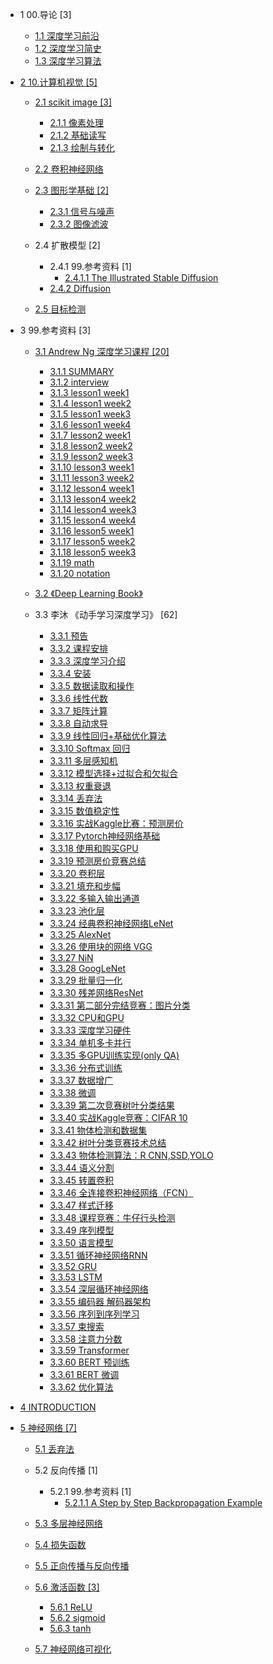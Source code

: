   - 1 00.导论 [3]
    - [1.1 深度学习前沿](/00.导论/深度学习前沿.md)
    - [1.2 深度学习简史](/00.导论/深度学习简史.md)
    - [1.3 深度学习算法](/00.导论/深度学习算法.md)
  - [2 10.计算机视觉 [5]](/10.计算机视觉/README.md)
    - [2.1 scikit image [3]](/10.计算机视觉/scikit-image/README.md)
      - [2.1.1 像素处理](/10.计算机视觉/scikit-image/像素处理.md)
      - [2.1.2 基础读写](/10.计算机视觉/scikit-image/基础读写.md)
      - [2.1.3 绘制与转化](/10.计算机视觉/scikit-image/绘制与转化.md)
    - [2.2 卷积神经网络](/10.计算机视觉/卷积神经网络/README.md)
      
    - [2.3 图形学基础 [2]](/10.计算机视觉/图形学基础/README.md)
      - [2.3.1 信号与噪声](/10.计算机视觉/图形学基础/信号与噪声.md)
      - [2.3.2 图像滤波](/10.计算机视觉/图形学基础/图像滤波.md)
    - 2.4 扩散模型 [2]
      - 2.4.1 99.参考资料 [1]
        - [2.4.1.1 The Illustrated Stable Diffusion](/10.计算机视觉/扩散模型/99.参考资料/2022-The%20Illustrated%20Stable%20Diffusion.md)
      - [2.4.2 Diffusion](/10.计算机视觉/扩散模型/Diffusion/README.md)
        
    - [2.5 目标检测](/10.计算机视觉/目标检测/README.md)
      
  - 3 99.参考资料 [3]
    - [3.1 Andrew Ng 深度学习课程 [20]](/99.参考资料/2019-Andrew%20Ng-深度学习课程/README.md)
      - [3.1.1 SUMMARY](/99.参考资料/2019-Andrew%20Ng-深度学习课程/SUMMARY.md)
      - [3.1.2 interview](/99.参考资料/2019-Andrew%20Ng-深度学习课程/interview.md)
      - [3.1.3 lesson1 week1](/99.参考资料/2019-Andrew%20Ng-深度学习课程/lesson1-week1.md)
      - [3.1.4 lesson1 week2](/99.参考资料/2019-Andrew%20Ng-深度学习课程/lesson1-week2.md)
      - [3.1.5 lesson1 week3](/99.参考资料/2019-Andrew%20Ng-深度学习课程/lesson1-week3.md)
      - [3.1.6 lesson1 week4](/99.参考资料/2019-Andrew%20Ng-深度学习课程/lesson1-week4.md)
      - [3.1.7 lesson2 week1](/99.参考资料/2019-Andrew%20Ng-深度学习课程/lesson2-week1.md)
      - [3.1.8 lesson2 week2](/99.参考资料/2019-Andrew%20Ng-深度学习课程/lesson2-week2.md)
      - [3.1.9 lesson2 week3](/99.参考资料/2019-Andrew%20Ng-深度学习课程/lesson2-week3.md)
      - [3.1.10 lesson3 week1](/99.参考资料/2019-Andrew%20Ng-深度学习课程/lesson3-week1.md)
      - [3.1.11 lesson3 week2](/99.参考资料/2019-Andrew%20Ng-深度学习课程/lesson3-week2.md)
      - [3.1.12 lesson4 week1](/99.参考资料/2019-Andrew%20Ng-深度学习课程/lesson4-week1.md)
      - [3.1.13 lesson4 week2](/99.参考资料/2019-Andrew%20Ng-深度学习课程/lesson4-week2.md)
      - [3.1.14 lesson4 week3](/99.参考资料/2019-Andrew%20Ng-深度学习课程/lesson4-week3.md)
      - [3.1.15 lesson4 week4](/99.参考资料/2019-Andrew%20Ng-深度学习课程/lesson4-week4.md)
      - [3.1.16 lesson5 week1](/99.参考资料/2019-Andrew%20Ng-深度学习课程/lesson5-week1.md)
      - [3.1.17 lesson5 week2](/99.参考资料/2019-Andrew%20Ng-深度学习课程/lesson5-week2.md)
      - [3.1.18 lesson5 week3](/99.参考资料/2019-Andrew%20Ng-深度学习课程/lesson5-week3.md)
      - [3.1.19 math](/99.参考资料/2019-Andrew%20Ng-深度学习课程/math.md)
      - [3.1.20 notation](/99.参考资料/2019-Andrew%20Ng-深度学习课程/notation.md)
    - [3.2 《Deep Learning Book》](/99.参考资料/2019-《Deep%20Learning%20Book》/README.md)
      
    - 3.3 李沐 《动手学习深度学习》 [62]
      - [3.3.1 预告](/99.参考资料/2021-李沐-《动手学习深度学习》/00-预告.md)
      - [3.3.2 课程安排](/99.参考资料/2021-李沐-《动手学习深度学习》/01-课程安排.md)
      - [3.3.3 深度学习介绍](/99.参考资料/2021-李沐-《动手学习深度学习》/02-深度学习介绍.md)
      - [3.3.4 安装](/99.参考资料/2021-李沐-《动手学习深度学习》/03-安装.md)
      - [3.3.5 数据读取和操作](/99.参考资料/2021-李沐-《动手学习深度学习》/04-数据读取和操作.md)
      - [3.3.6 线性代数](/99.参考资料/2021-李沐-《动手学习深度学习》/05-线性代数.md)
      - [3.3.7 矩阵计算](/99.参考资料/2021-李沐-《动手学习深度学习》/06-矩阵计算.md)
      - [3.3.8 自动求导](/99.参考资料/2021-李沐-《动手学习深度学习》/07-自动求导.md)
      - [3.3.9 线性回归+基础优化算法](/99.参考资料/2021-李沐-《动手学习深度学习》/08-线性回归+基础优化算法.md)
      - [3.3.10 Softmax 回归](/99.参考资料/2021-李沐-《动手学习深度学习》/09-Softmax%20回归.md)
      - [3.3.11 多层感知机](/99.参考资料/2021-李沐-《动手学习深度学习》/10-多层感知机.md)
      - [3.3.12 模型选择+过拟合和欠拟合](/99.参考资料/2021-李沐-《动手学习深度学习》/11-模型选择+过拟合和欠拟合.md)
      - [3.3.13 权重衰退](/99.参考资料/2021-李沐-《动手学习深度学习》/12-权重衰退.md)
      - [3.3.14 丢弃法](/99.参考资料/2021-李沐-《动手学习深度学习》/13-丢弃法.md)
      - [3.3.15 数值稳定性](/99.参考资料/2021-李沐-《动手学习深度学习》/14-数值稳定性.md)
      - [3.3.16 实战Kaggle比赛：预测房价](/99.参考资料/2021-李沐-《动手学习深度学习》/15-实战Kaggle比赛：预测房价.md)
      - [3.3.17 Pytorch神经网络基础](/99.参考资料/2021-李沐-《动手学习深度学习》/16-Pytorch神经网络基础.md)
      - [3.3.18 使用和购买GPU](/99.参考资料/2021-李沐-《动手学习深度学习》/17-使用和购买GPU.md)
      - [3.3.19 预测房价竞赛总结](/99.参考资料/2021-李沐-《动手学习深度学习》/18-预测房价竞赛总结.md)
      - [3.3.20 卷积层](/99.参考资料/2021-李沐-《动手学习深度学习》/19-卷积层.md)
      - [3.3.21 填充和步幅](/99.参考资料/2021-李沐-《动手学习深度学习》/20-填充和步幅.md)
      - [3.3.22 多输入输出通道](/99.参考资料/2021-李沐-《动手学习深度学习》/21-多输入输出通道.md)
      - [3.3.23 池化层](/99.参考资料/2021-李沐-《动手学习深度学习》/22-池化层.md)
      - [3.3.24 经典卷积神经网络LeNet](/99.参考资料/2021-李沐-《动手学习深度学习》/23-经典卷积神经网络LeNet.md)
      - [3.3.25 AlexNet](/99.参考资料/2021-李沐-《动手学习深度学习》/24-AlexNet.md)
      - [3.3.26 使用块的网络 VGG](/99.参考资料/2021-李沐-《动手学习深度学习》/25-使用块的网络%20VGG.md)
      - [3.3.27 NiN](/99.参考资料/2021-李沐-《动手学习深度学习》/26-NiN.md)
      - [3.3.28 GoogLeNet](/99.参考资料/2021-李沐-《动手学习深度学习》/27-GoogLeNet.md)
      - [3.3.29 批量归一化](/99.参考资料/2021-李沐-《动手学习深度学习》/28-批量归一化.md)
      - [3.3.30 残差网络ResNet](/99.参考资料/2021-李沐-《动手学习深度学习》/29-残差网络ResNet.md)
      - [3.3.31 第二部分完结竞赛：图片分类](/99.参考资料/2021-李沐-《动手学习深度学习》/30-第二部分完结竞赛：图片分类.md)
      - [3.3.32 CPU和GPU](/99.参考资料/2021-李沐-《动手学习深度学习》/31-CPU和GPU.md)
      - [3.3.33 深度学习硬件](/99.参考资料/2021-李沐-《动手学习深度学习》/32-深度学习硬件.md)
      - [3.3.34 单机多卡并行](/99.参考资料/2021-李沐-《动手学习深度学习》/33-单机多卡并行.md)
      - [3.3.35 多GPU训练实现(only QA)](/99.参考资料/2021-李沐-《动手学习深度学习》/34-多GPU训练实现(only%20QA).md)
      - [3.3.36 分布式训练](/99.参考资料/2021-李沐-《动手学习深度学习》/35-分布式训练.md)
      - [3.3.37 数据增广](/99.参考资料/2021-李沐-《动手学习深度学习》/36-数据增广.md)
      - [3.3.38 微调](/99.参考资料/2021-李沐-《动手学习深度学习》/37-微调.md)
      - [3.3.39 第二次竞赛树叶分类结果](/99.参考资料/2021-李沐-《动手学习深度学习》/38-第二次竞赛树叶分类结果.md)
      - [3.3.40 实战Kaggle竞赛：CIFAR 10](/99.参考资料/2021-李沐-《动手学习深度学习》/39-实战Kaggle竞赛：CIFAR-10.md)
      - [3.3.41 物体检测和数据集](/99.参考资料/2021-李沐-《动手学习深度学习》/41-物体检测和数据集.md)
      - [3.3.42 树叶分类竞赛技术总结](/99.参考资料/2021-李沐-《动手学习深度学习》/43-树叶分类竞赛技术总结.md)
      - [3.3.43 物体检测算法：R CNN,SSD,YOLO](/99.参考资料/2021-李沐-《动手学习深度学习》/44-物体检测算法：R-CNN,SSD,YOLO.md)
      - [3.3.44 语义分割](/99.参考资料/2021-李沐-《动手学习深度学习》/46-语义分割.md)
      - [3.3.45 转置卷积](/99.参考资料/2021-李沐-《动手学习深度学习》/47-转置卷积.md)
      - [3.3.46 全连接卷积神经网络（FCN）](/99.参考资料/2021-李沐-《动手学习深度学习》/48-全连接卷积神经网络（FCN）.md)
      - [3.3.47 样式迁移](/99.参考资料/2021-李沐-《动手学习深度学习》/49-样式迁移.md)
      - [3.3.48 课程竞赛：牛仔行头检测](/99.参考资料/2021-李沐-《动手学习深度学习》/50-课程竞赛：牛仔行头检测.md)
      - [3.3.49 序列模型](/99.参考资料/2021-李沐-《动手学习深度学习》/51-序列模型.md)
      - [3.3.50 语言模型](/99.参考资料/2021-李沐-《动手学习深度学习》/53-语言模型.md)
      - [3.3.51 循环神经网络RNN](/99.参考资料/2021-李沐-《动手学习深度学习》/54-循环神经网络RNN.md)
      - [3.3.52 GRU](/99.参考资料/2021-李沐-《动手学习深度学习》/56-GRU.md)
      - [3.3.53 LSTM](/99.参考资料/2021-李沐-《动手学习深度学习》/57-LSTM.md)
      - [3.3.54 深层循环神经网络](/99.参考资料/2021-李沐-《动手学习深度学习》/58-深层循环神经网络.md)
      - [3.3.55 编码器 解码器架构](/99.参考资料/2021-李沐-《动手学习深度学习》/61-编码器-解码器架构.md)
      - [3.3.56 序列到序列学习](/99.参考资料/2021-李沐-《动手学习深度学习》/62-序列到序列学习.md)
      - [3.3.57 束搜索](/99.参考资料/2021-李沐-《动手学习深度学习》/63-束搜索.md)
      - [3.3.58 注意力分数](/99.参考资料/2021-李沐-《动手学习深度学习》/65-注意力分数.md)
      - [3.3.59 Transformer](/99.参考资料/2021-李沐-《动手学习深度学习》/68-Transformer.md)
      - [3.3.60 BERT 预训练](/99.参考资料/2021-李沐-《动手学习深度学习》/69-BERT%20预训练.md)
      - [3.3.61 BERT 微调](/99.参考资料/2021-李沐-《动手学习深度学习》/70-BERT%20微调.md)
      - [3.3.62 优化算法](/99.参考资料/2021-李沐-《动手学习深度学习》/72-优化算法.md)
  - [4 INTRODUCTION](/INTRODUCTION.md)
  - [5 神经网络 [7]](/神经网络/README.md)
    - [5.1 丢弃法](/神经网络/丢弃法.md)
    - 5.2 反向传播 [1]
      - 5.2.1 99.参考资料 [1]
        - [5.2.1.1 A Step by Step Backpropagation Example](/神经网络/反向传播/99.参考资料/A%20Step%20by%20Step%20Backpropagation%20Example.md)
    - [5.3 多层神经网络](/神经网络/多层神经网络.md)
    - [5.4 损失函数](/神经网络/损失函数/README.md)
      
    - [5.5 正向传播与反向传播](/神经网络/正向传播与反向传播.md)
    - [5.6 激活函数 [3]](/神经网络/激活函数/README.md)
      - [5.6.1 ReLU](/神经网络/激活函数/ReLU.md)
      - [5.6.2 sigmoid](/神经网络/激活函数/sigmoid.md)
      - [5.6.3 tanh](/神经网络/激活函数/tanh.md)
    - [5.7 神经网络可视化](/神经网络/神经网络可视化.md)